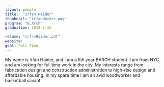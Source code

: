 ```yaml
---
layout: people
title:  "Irfan Haider"
thumbnail: "irfanHaider.png"
program: "B.Arch"
graduation: 2019-5-15

resume: "irfanHaider.pdf"
website:
goal: Full Time
---
```


My name is Irfan Haider, and I am a 5th year BARCH student. I am from NYC and am looking for full time work in the city. My interests range from fabrication design and construction administration to high-rise design and affordable housing. In my spare time I am an avid woodworker and basketball savant.
